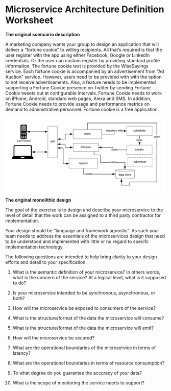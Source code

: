 # Microservice Architecture Definition Worksheet

**The original scencario description**

A marketing company wants your group to design an application that will deliver a “fortune cookie” to willing recipients. All that’s required is that the user register with the app using either Facebook, Google or LinkedIn credentials. Or the user can custom register by providing standard profile information. The fortune cookie text is provided by the WiseSayings service. Each fortune cookie is accompanied by an advertisement from “Ad Auction” service. However, users need to be provided with with the option to not receive advertisements. Also, a feature needs to be implemented supporting a Fortune Cookie presence on Twitter by sending Fortune Cookie tweets out at configurable intervals. Fortune Cookie needs to work on iPhone, Android, standard web pages, Alexa and SMS. In addition, Fortune Cookie needs to provide usage and performance metrics on demand to administrative personnel. Fortune cookie is a free application.

![monolithic design](monolith.png)

**The original monolithic design**


The goal of the exercise is to design and describe your microservice to the level of detail that the work can be assigned to a third party contractor for implementation.

Your design should be “language and framework agnostic”. As such your team needs to address
the essentials of the microservices design that need to be understood and implemented
with little or no regard to specifc implementation technology.

The following questions are intended to help bring clarity to your design efforts and detail to your specification.

1. What is the semantic definition of your microservice? In others words, what is the concern of the service? At a logical level,
what is it supposed to do?

2. Is your microservice intended to be synchronous, asynchronous, or both?

3. How will the microservice be exposed to consumers of the service?

4. What is the structure/format of the data the microservice will consume?

5. What is the structure/format of the data the microservice will emit?

6. How will the microservice be secured?

7. What are the operational boundaries of the microservice in terms of latency? 

8. What are the operational boundaries in terms of resource consumption? 

9. To what degree do you guarantee the accuracy of your data?

10. What is the scope of monitoring the service needs to support?
